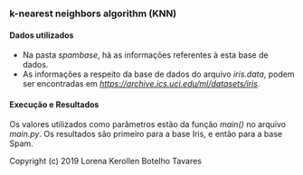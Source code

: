 ### k-nearest neighbors algorithm (KNN)


#### Dados utilizados

* Na pasta *spambase*, há as informações referentes à esta base de dados.
* As informações a respeito da base de dados do arquivo *iris.data*, podem ser encontradas em *https://archive.ics.uci.edu/ml/datasets/iris*.

#### Execução e Resultados

Os valores utilizados como parâmetros estão da função *main()* no arquivo *main.py*. Os resultados são primeiro para a base Iris, e então para a base Spam.

Copyright (c) 2019 Lorena Kerollen Botelho Tavares
